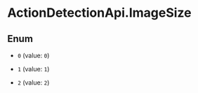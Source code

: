 # ActionDetectionApi.ImageSize

## Enum


* `0` (value: `0`)

* `1` (value: `1`)

* `2` (value: `2`)


